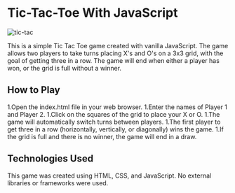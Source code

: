 # Tic-Tac-Toe With JavaScript

![tic-tac](https://user-images.githubusercontent.com/117073615/229496089-fc21d389-02e8-4d61-b057-e084013f075a.png)

This is a simple Tic Tac Toe game created with vanilla JavaScript. 
The game allows two players to take turns placing X's and O's on a 3x3 grid, with the goal of getting three in a row. 
The game will end when either a player has won, or the grid is full without a winner.

## How to Play
1.Open the index.html file in your web browser.
1.Enter the names of Player 1 and Player 2.
1.Click on the squares of the grid to place your X or O.
1.The game will automatically switch turns between players.
1.The first player to get three in a row (horizontally, vertically, or diagonally) wins the game.
1.If the grid is full and there is no winner, the game will end in a draw.

## Technologies Used
This game was created using HTML, CSS, and JavaScript. No external libraries or frameworks were used.

